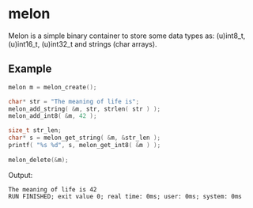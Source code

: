 # melon
Melon is a simple binary container to store some data types as: (u)int8_t, (u)int16_t, (u)int32_t and strings (char arrays).

## Example
```C
melon m = melon_create();

char* str = "The meaning of life is";
melon_add_string( &m, str, strlen( str ) );
melon_add_int8( &m, 42 );

size_t str_len;
char* s = melon_get_string( &m, &str_len );
printf( "%s %d", s, melon_get_int8( &m ) );
    
melon_delete(&m);
```

Output:
```
The meaning of life is 42
RUN FINISHED; exit value 0; real time: 0ms; user: 0ms; system: 0ms
```
